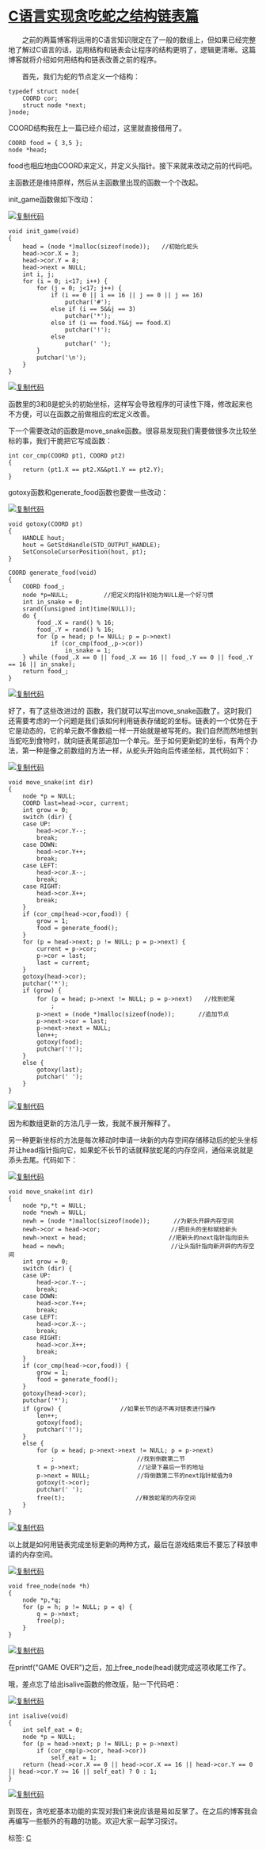 #  			[C语言实现贪吃蛇之结构链表篇](https://www.cnblogs.com/evilkant/p/5727575.html) 		



　　之前的两篇博客将运用的C语言知识限定在了一般的数组上，但如果已经完整地了解过C语言的话，运用结构和链表会让程序的结构更明了，逻辑更清晰。这篇博客就将介绍如何用结构和链表改善之前的程序。

　　首先，我们为蛇的节点定义一个结构：

```
typedef struct node{
    COORD cor;
    struct node *next;
}node;
```

COORD结构我在上一篇已经介绍过，这里就直接借用了。

```
COORD food = { 3,5 };
node *head;
```

  food也相应地由COORD来定义，并定义头指针。接下来就来改动之前的代码吧。

主函数还是维持原样，然后从主函数里出现的函数一个个改起。

init_game函数做如下改动：

[![复制代码](https://common.cnblogs.com/images/copycode.gif)](javascript:void(0);)

```
void init_game(void)
{
    head = (node *)malloc(sizeof(node));　　//初始化蛇头
    head->cor.X = 3;
    head->cor.Y = 8;
    head->next = NULL;
    int i, j;
    for (i = 0; i<17; i++) {
        for (j = 0; j<17; j++) {
            if (i == 0 || i == 16 || j == 0 || j == 16)
                putchar('#');
            else if (i == 5&&j == 3)
                putchar('*');
            else if (i == food.Y&&j == food.X)
                putchar('!');
            else
                putchar(' ');
        }
        putchar('\n');
    }
}
```

[![复制代码](https://common.cnblogs.com/images/copycode.gif)](javascript:void(0);)

函数里的3和8是蛇头的初始坐标，这样写会导致程序的可读性下降，修改起来也不方便，可以在函数之前做相应的宏定义改善。

下一个需要改动的函数是move_snake函数。很容易发现我们需要做很多次比较坐标的事，我们干脆把它写成函数：

```
int cor_cmp(COORD pt1, COORD pt2)
{
    return (pt1.X == pt2.X&&pt1.Y == pt2.Y);
}
```

gotoxy函数和generate_food函数也要做一些改动：

[![复制代码](https://common.cnblogs.com/images/copycode.gif)](javascript:void(0);)

```
void gotoxy(COORD pt)
{
    HANDLE hout;
    hout = GetStdHandle(STD_OUTPUT_HANDLE);
    SetConsoleCursorPosition(hout, pt);
}

COORD generate_food(void)
{
    COORD food_;
    node *p=NULL;　　　　　　//把定义的指针初始为NULL是一个好习惯
    int in_snake = 0;
    srand((unsigned int)time(NULL));
    do {
        food_.X = rand() % 16;
        food_.Y = rand() % 16;
        for (p = head; p != NULL; p = p->next)
            if (cor_cmp(food_,p->cor))
                in_snake = 1;
    } while (food_.X == 0 || food_.X == 16 || food_.Y == 0 || food_.Y == 16 || in_snake);
    return food_;
}
```

[![复制代码](https://common.cnblogs.com/images/copycode.gif)](javascript:void(0);)

好了，有了这些改进过的  函数，我们就可以写出move_snake函数了。这时我们还需要考虑的一个问题是我们该如何利用链表存储蛇的坐标。链表的一个优势在于它是动态的，它的单元数不像数组一样一开始就是被写死的。我们自然而然地想到当蛇吃到食物时，就向链表尾部追加一个单元。至于如何更新蛇的坐标，有两个办法，第一种是像之前数组的方法一样，从蛇头开始向后传递坐标，其代码如下：

[![复制代码](https://common.cnblogs.com/images/copycode.gif)](javascript:void(0);)

```
void move_snake(int dir)
{
    node *p = NULL;
    COORD last=head->cor, current;
    int grow = 0;
    switch (dir) {
    case UP:
        head->cor.Y--;
        break; 
    case DOWN:
        head->cor.Y++;
        break;
    case LEFT:
        head->cor.X--;
        break;
    case RIGHT:
        head->cor.X++;
        break;
    }
    if (cor_cmp(head->cor,food)) {
        grow = 1;
        food = generate_food();
    }
    for (p = head->next; p != NULL; p = p->next) {
        current = p->cor;
        p->cor = last;
        last = current;
    }
    gotoxy(head->cor);
    putchar('*');
    if (grow) {
        for (p = head; p->next != NULL; p = p->next)　　//找到蛇尾
            ;
        p->next = (node *)malloc(sizeof(node));　　　　//追加节点
        p->next->cor = last;
        p->next->next = NULL;
        len++;
        gotoxy(food);
        putchar('!');
    }
    else {
        gotoxy(last);
        putchar(' ');
    }
}
```

[![复制代码](https://common.cnblogs.com/images/copycode.gif)](javascript:void(0);)

因为和数组更新的方法几乎一致，我就不展开解释了。

另一种更新坐标的方法是每次移动时申请一块新的内存空间存储移动后的蛇头坐标并让head指针指向它，如果蛇不长节的话就释放蛇尾的内存空间，通俗来说就是添头去尾。代码如下：

[![复制代码](https://common.cnblogs.com/images/copycode.gif)](javascript:void(0);)

```
void move_snake(int dir)
{
    node *p,*t = NULL;
    node *newh = NULL;
    newh = (node *)malloc(sizeof(node));　　　　//为新头开辟内存空间
    newh->cor = head->cor;　　　　　　　　　　　　//把旧头的坐标赋给新头
    newh->next = head;　　　　　　　　　　　　　　//把新头的next指针指向旧头
    head = newh;　　　　　　　　　　　　　　　　　　//让头指针指向新开辟的内存空间
    int grow = 0;
    switch (dir) {
    case UP:
        head->cor.Y--;
        break; 
    case DOWN:
        head->cor.Y++;
        break;
    case LEFT:
        head->cor.X--;
        break;
    case RIGHT:
        head->cor.X++;
        break;
    }
    if (cor_cmp(head->cor,food)) {
        grow = 1;
        food = generate_food();
    }
    gotoxy(head->cor);
    putchar('*');
    if (grow) {　　　　　　　　　　//如果长节的话不再对链表进行操作
        len++;
        gotoxy(food);
        putchar('!');
    }
    else {
        for (p = head; p->next->next != NULL; p = p->next)
            ;　　　　　　　　　　　　　　//找到倒数第二节
        t = p->next;　　　　　　　　　　//记录下最后一节的地址
        p->next = NULL;　　　　　　　　//将倒数第二节的next指针赋值为0
        gotoxy(t->cor);
        putchar(' ');
        free(t);　　　　　　　　　　　　//释放蛇尾的内存空间
    }
}
```

[![复制代码](https://common.cnblogs.com/images/copycode.gif)](javascript:void(0);)

以上就是如何用链表完成坐标更新的两种方式，最后在游戏结束后不要忘了释放申请的内存空间。

[![复制代码](https://common.cnblogs.com/images/copycode.gif)](javascript:void(0);)

```
void free_node(node *h)
{
    node *p,*q;
    for (p = h; p != NULL; p = q) {
        q = p->next;
        free(p);
    }
}
```

[![复制代码](https://common.cnblogs.com/images/copycode.gif)](javascript:void(0);)

在printf("GAME OVER")之后，加上free_node(head)就完成这项收尾工作了。

哦，差点忘了给出isalive函数的修改版，贴一下代码吧：

[![复制代码](https://common.cnblogs.com/images/copycode.gif)](javascript:void(0);)

```
int isalive(void)
{
    int self_eat = 0;
    node *p = NULL;
    for (p = head->next; p != NULL; p = p->next)
        if (cor_cmp(p->cor, head->cor))
            self_eat = 1;
    return (head->cor.X == 0 || head->cor.X == 16 || head->cor.Y == 0 || head->cor.Y >= 16 || self_eat) ? 0 : 1;
}
```

[![复制代码](https://common.cnblogs.com/images/copycode.gif)](javascript:void(0);)

到现在，贪吃蛇基本功能的实现对我们来说应该是易如反掌了。在之后的博客我会再编写一些额外的有趣的功能。欢迎大家一起学习探讨。





标签: [C](https://www.cnblogs.com/evilkant/tag/C/)